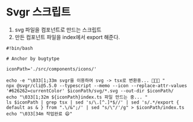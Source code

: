 # Svgr 스크립트



1. svg 파일을 컴포넌트로 만드는 스크립트
2. 만든 컴포넌트 파일을 index에서 export 해준다.



```text
#!bin/bash

# Anchor by bugtytpe

iconPath='./src/components/icons/'

echo -e "\033[1;33m svgr을 이용하여 svg -> tsx로 변환중... 🏃‍🏃‍🏃‍ "
npx @svgr/cli@5.5.0 --typescript --memo --icon --replace-attr-values '#626262=currentColor' $iconPath/svg/*.svg --out-dir $iconPath/
echo "\033[1;32m ${iconPath}index.ts 파일 만드는 중... "
ls $iconPath | grep tsx | sed 's/\.[^.]*$//' | sed 's/.*/export { default as & } from ".\/&";/' | sed "s/\"/'/g" > $iconPath/index.ts
echo "\033[34m 작업완료 😄"
```


